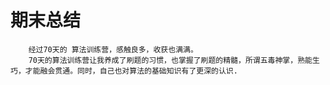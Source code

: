 # 期末总结

```text
    经过70天的 算法训练营，感触良多，收获也满满。
    70天的算法训练营让我养成了刷题的习惯，也掌握了刷题的精髓，所谓五毒神掌，熟能生巧，才能融会贯通。同时，自己也对算法的基础知识有了更深的认识.  
```